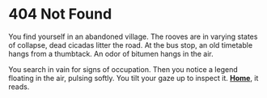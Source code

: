 <!--
permalink: 404.html
-->

<link rel="stylesheet" type="text/css" href="/design/root.css">
<div id="content">
<h1>404 Not Found</h1>
<p>
You find yourself in an abandoned village. The rooves are in varying states of collapse, dead cicadas litter the road. At the bus stop, an old timetable hangs from a thumbtack. An odor of bitumen hangs in the air.
</p><p>
You search in vain for signs of occupation. Then you notice a legend floating in the air, pulsing softly. You tilt your gaze up to inspect it. <a href="/"><strong>Home</strong></a>, it reads.
</p>
</div>
